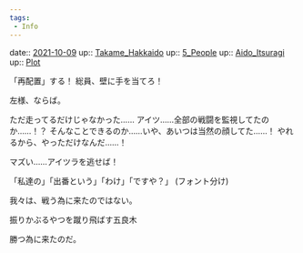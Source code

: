 ```yaml
---
tags:
 - Info
---
```


date:: [2021-10-09](Daily_Note/2021-10-09.md)
up:: [Takame_Hakkaido](Bar/Novel/Nacaria/Takame_Hakkaido.md)
up:: [5_People](Bar/Novel/Nacaria/5_People.md)
up:: [Aido_Itsuragi](Bar/Novel/Nacaria/Aido_Itsuragi.md)
up:: [Plot](Bar/Novel/Chaos/Plot.md)

「再配置」する！
総員、壁に手を当てろ！

左様、ならば。

ただ走ってるだけじゃなかった……
アイツ……全部の戦闘を監視してたのか……！？
そんなことできるのか……いや、あいつは当然の顔してた……！
やれるから、やっただけなんだ……！

マズい……アイツラを逃せば！

「私達の」「出番という」「わけ」「ですや？」
(フォント分け)



我々は、戦う為に来たのではない。

振りかぶるやつを蹴り飛ばす五良木

勝つ為に来たのだ。
